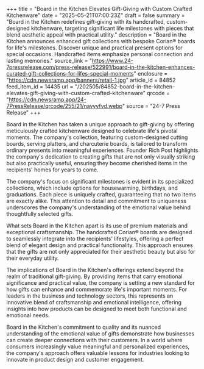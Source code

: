 +++
title = "Board in the Kitchen Elevates Gift-Giving with Custom Crafted Kitchenware"
date = "2025-05-21T07:00:23Z"
draft = false
summary = "Board in the Kitchen redefines gift-giving with its handcrafted, custom-designed kitchenware, targeting significant life milestones with pieces that blend aesthetic appeal with practical utility."
description = "Board in the Kitchen announces enhanced gift collections with bespoke Corian® boards for life's milestones. Discover unique and practical present options for special occasions. Handcrafted items emphasize personal connection and lasting memories."
source_link = "https://www.24-7pressrelease.com/press-release/522991/board-in-the-kitchen-enhances-curated-gift-collections-for-lifes-special-moments"
enclosure = "https://cdn.newsramp.app/banners/retail-1.jpg"
article_id = 84852
feed_item_id = 14435
url = "/202505/84852-board-in-the-kitchen-elevates-gift-giving-with-custom-crafted-kitchenware"
qrcode = "https://cdn.newsramp.app/24-7PressRelease/qrcode/255/21/navyyfvd.webp"
source = "24-7 Press Release"
+++

<p>Board in the Kitchen has taken a unique approach to gift-giving by offering meticulously crafted kitchenware designed to celebrate life's pivotal moments. The company's collection, featuring custom-designed cutting boards, serving platters, and charcuterie boards, is tailored to transform ordinary presents into meaningful experiences. Founder Rich Post highlights the company's dedication to creating gifts that are not only visually striking but also practically useful, ensuring they become cherished items in the recipients' homes for years to come.</p><p>The company's focus on significant milestones is evident in its specialized collections, which include options for housewarming, birthdays, and graduations. Each piece is uniquely crafted, guaranteeing that no two items are exactly alike. This attention to detail and commitment to uniqueness underscores the company's understanding of the emotional value behind thoughtfully selected gifts.</p><p>What sets Board in the Kitchen apart is its use of premium materials and exceptional craftsmanship. The handcrafted Corian® boards are designed to seamlessly integrate into the recipients' lifestyles, offering a perfect blend of elegant design and practical functionality. This approach ensures that the gifts are not only appreciated for their aesthetic beauty but also for their everyday utility.</p><p>The implications of Board in the Kitchen's offerings extend beyond the realm of traditional gift-giving. By providing items that carry emotional significance and practical value, the company is setting a new standard for how gifts can enhance and commemorate life's important moments. For leaders in the business and technology sectors, this represents an innovative blend of craftsmanship and emotional intelligence, offering insights into how products can be designed to meet both functional and emotional needs.</p><p>Board in the Kitchen's commitment to quality and its nuanced understanding of the emotional value of gifts demonstrate how businesses can create deeper connections with their customers. In a world where consumers increasingly value meaningful and personalized experiences, the company's approach offers valuable lessons for industries looking to innovate in product design and customer engagement.</p>